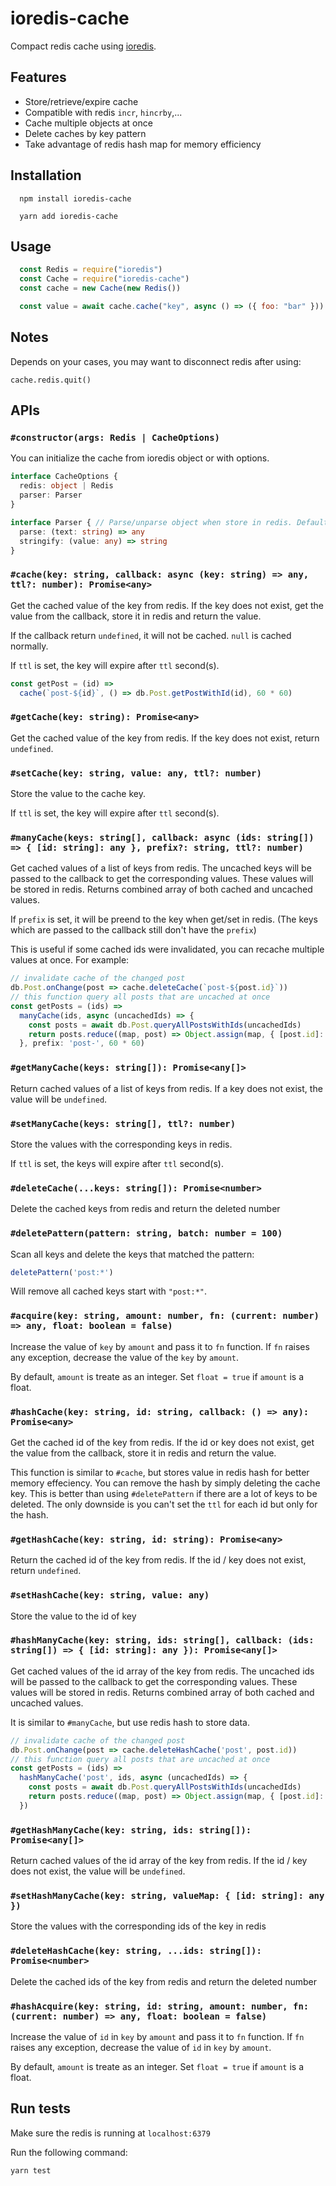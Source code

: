 # ioredis-cache

Compact redis cache using [ioredis](https://github.com/luin/ioredis).

## Features

- Store/retrieve/expire cache
- Compatible with redis `incr`, `hincrby`,...
- Cache multiple objects at once
- Delete caches by key pattern
- Take advantage of redis hash map for memory efficiency

## Installation

```
  npm install ioredis-cache
```

```
  yarn add ioredis-cache
```

## Usage

```javascript
  const Redis = require("ioredis")
  const Cache = require("ioredis-cache")
  const cache = new Cache(new Redis())

  const value = await cache.cache("key", async () => ({ foo: "bar" }))
```

## Notes

Depends on your cases, you may want to disconnect redis after using:
```
cache.redis.quit()
```

## APIs

### `#constructor(args: Redis | CacheOptions)`

You can initialize the cache from ioredis object or with options.

```typescript
interface CacheOptions {
  redis: object | Redis
  parser: Parser
}

interface Parser { // Parse/unparse object when store in redis. Default is JSON
  parse: (text: string) => any
  stringify: (value: any) => string
}
```

### `#cache(key: string, callback: async (key: string) => any, ttl?: number): Promise<any>`

Get the cached value of the key from redis. If the key does not exist, get the value from the callback, store it in redis and return the value.

If the callback return `undefined`, it will not be cached. `null` is cached normally.

If `ttl` is set, the key will expire after `ttl` second(s).

```javascript
const getPost = (id) =>
  cache(`post-${id}`, () => db.Post.getPostWithId(id), 60 * 60)
```

### `#getCache(key: string): Promise<any>`

Get the cached value of the key from redis. If the key does not exist, return `undefined`.

### `#setCache(key: string, value: any, ttl?: number)`

Store the value to the cache key.

If `ttl` is set, the key will expire after `ttl` second(s).

### `#manyCache(keys: string[], callback: async (ids: string[]) => { [id: string]: any }, prefix?: string, ttl?: number)`

Get cached values of a list of keys from redis. The uncached keys will be passed to the callback to get the corresponding values. These values will be stored in redis. Returns combined array of both cached and uncached values.

If `prefix` is set, it will be preend to the key when get/set in redis. (The keys which are passed to the callback still don't have the `prefix`)

This is useful if some cached ids were invalidated, you can recache multiple values at once. For example:

```javascript
// invalidate cache of the changed post
db.Post.onChange(post => cache.deleteCache(`post-${post.id}`))
// this function query all posts that are uncached at once
const getPosts = (ids) =>
  manyCache(ids, async (uncachedIds) => {
    const posts = await db.Post.queryAllPostsWithIds(uncachedIds)
    return posts.reduce((map, post) => Object.assign(map, { [post.id]: post }), {})
  }, prefix: 'post-', 60 * 60)
```

### `#getManyCache(keys: string[]): Promise<any[]>`

Return cached values of a list of keys from redis. If a key does not exist, the value will be `undefined`.

### `#setManyCache(keys: string[], ttl?: number)`

Store the values with the corresponding keys in redis.

If `ttl` is set, the keys will expire after `ttl` second(s).

### `#deleteCache(...keys: string[]): Promise<number>`

Delete the cached keys from redis and return the deleted number

### `#deletePattern(pattern: string, batch: number = 100)`

Scan all keys and delete the keys that matched the pattern:

```javascript
deletePattern('post:*')
```
Will remove all cached keys start with `"post:*"`.

### `#acquire(key: string, amount: number, fn: (current: number) => any, float: boolean = false)`

Increase the value of `key` by `amount` and pass it to `fn` function. If `fn` raises any exception, decrease the value of the `key` by `amount`.

By default, `amount` is treate as an integer. Set `float = true` if `amount` is a float.

### `#hashCache(key: string, id: string, callback: () => any): Promise<any>`

Get the cached id of the key from redis. If the id or key does not exist, get the value from the callback, store it in redis and return the value.

This function is similar to `#cache`, but stores value in redis hash for better memory effeciency. You can remove the hash by simply deleting the cache key. This is better than using `#deletePattern` if there are a lot of keys to be deleted. The only downside is you can't set the `ttl` for each id but only for the hash.

### `#getHashCache(key: string, id: string): Promise<any>`

Return the cached id of the key from redis. If the id / key does not exist, return `undefined`.

### `#setHashCache(key: string, value: any)`

Store the value to the id of key

### `#hashManyCache(key: string, ids: string[], callback: (ids: string[]) => { [id: string]: any }): Promise<any[]>`

Get cached values of the id array of the key from redis. The uncached ids will be passed to the callback to get the corresponding values. These values will be stored in redis. Returns combined array of both cached and uncached values.

It is similar to `#manyCache`, but use redis hash to store data.

```javascript
// invalidate cache of the changed post
db.Post.onChange(post => cache.deleteHashCache('post', post.id))
// this function query all posts that are uncached at once
const getPosts = (ids) =>
  hashManyCache('post', ids, async (uncachedIds) => {
    const posts = await db.Post.queryAllPostsWithIds(uncachedIds)
    return posts.reduce((map, post) => Object.assign(map, { [post.id]: post }), {})
  })
```

### `#getHashManyCache(key: string, ids: string[]): Promise<any[]>`

Return cached values of the id array of the key from redis. If the id / key does not exist, the value will be `undefined`.

### `#setHashManyCache(key: string, valueMap: { [id: string]: any })`

Store the values with the corresponding ids of the key in redis

### `#deleteHashCache(key: string, ...ids: string[]): Promise<number>`

Delete the cached ids of the key from redis and return the deleted number

### `#hashAcquire(key: string, id: string, amount: number, fn: (current: number) => any, float: boolean = false)`

Increase the value of `id` in `key` by `amount` and pass it to `fn` function. If `fn` raises any exception, decrease the value of `id` in `key` by `amount`.

By default, `amount` is treate as an integer. Set `float = true` if `amount` is a float.

## Run tests

Make sure the redis is running at `localhost:6379`

Run the following command:

```
yarn test
```
